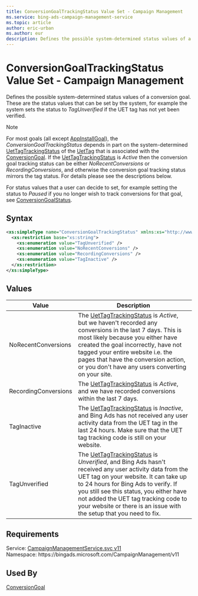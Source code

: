 ```yaml
---
title: ConversionGoalTrackingStatus Value Set - Campaign Management
ms.service: bing-ads-campaign-management-service
ms.topic: article
author: eric-urban
ms.author: eur
description: Defines the possible system-determined status values of a conversion goal.
---
```

# ConversionGoalTrackingStatus Value Set - Campaign Management
Defines the possible system-determined status values of a conversion goal. These are the status values that can be set by the system, for example the system sets the status to *TagUnverified* if the UET tag has not yet been verified. 

> [!NOTE]
> For most goals (all except [AppInstallGoal](appinstallgoal.md)), the *ConversionGoalTrackingStatus* depends in part on the system-determined [UetTagTrackingStatus](uettagtrackingstatus.md) of the [UetTag](uettag.md) that is associated with the [ConversionGoal](conversiongoal.md). If the [UetTagTrackingStatus](uettagtrackingstatus.md) is *Active* then the conversion goal tracking status can be either *NoRecentConversions* or *RecordingConversions*, and otherwise the conversion goal tracking status mirrors the tag status. For details please see the descriptions below. 

For status values that a user can decide to set, for example setting the status to *Paused* if you no longer wish to track conversions for that goal, see [ConversionGoalStatus](conversiongoalstatus.md).   

## Syntax
```xml
<xs:simpleType name="ConversionGoalTrackingStatus" xmlns:xs="http://www.w3.org/2001/XMLSchema">
  <xs:restriction base="xs:string">
    <xs:enumeration value="TagUnverified" />
    <xs:enumeration value="NoRecentConversions" />
    <xs:enumeration value="RecordingConversions" />
    <xs:enumeration value="TagInactive" />
  </xs:restriction>
</xs:simpleType>
```

## <a name="values"></a>Values


|Value|Description|
|-----------|---------------|
|<a name="norecentconversions"></a>NoRecentConversions|The [UetTagTrackingStatus](uettagtrackingstatus.md) is *Active*, but we haven't recorded any conversions in the last 7 days. This is most likely because you either have created the goal incorrectly, have not tagged your entire website i.e. the pages that have the conversion action, or you don't have any users converting on your site. |
|<a name="recordingconversions"></a>RecordingConversions|The [UetTagTrackingStatus](uettagtrackingstatus.md) is *Active*, and we have recorded conversions within the last 7 days.|
|<a name="taginactive"></a>TagInactive|The [UetTagTrackingStatus](uettagtrackingstatus.md) is *Inactive*, and Bing Ads has not received any user activity data from the UET tag in the last 24 hours. Make sure that the UET tag tracking code is still on your website. |
|<a name="tagunverified"></a>TagUnverified|The [UetTagTrackingStatus](uettagtrackingstatus.md) is *Unverified*, and Bing Ads hasn't received any user activity data from the UET tag on your website. It can take up to 24 hours for Bing Ads to verify. If you still see this status, you either have not added the UET tag tracking code to your website or there is an issue with the setup that you need to fix. |

## Requirements
Service: [CampaignManagementService.svc v11](https://campaign.api.bingads.microsoft.com/Api/Advertiser/CampaignManagement/v11/CampaignManagementService.svc)  
Namespace: https\://bingads.microsoft.com/CampaignManagement/v11  

## Used By
[ConversionGoal](conversiongoal.md)  
